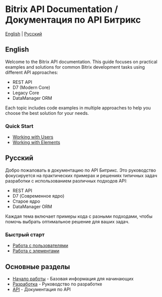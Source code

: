 # Bitrix API Documentation / Документация по API Битрикс

[English](#english) | [Русский](#russian)

## English

Welcome to the Bitrix API documentation. This guide focuses on practical examples and solutions for common Bitrix development tasks using different API approaches:

- REST API
- D7 (Modern Core)
- Legacy Core
- DataManager ORM

Each topic includes code examples in multiple approaches to help you choose the best solution for your needs.

### Quick Start
- [Working with Users](api/users/index.md)
- [Working with Elements](api/elements/index.md)

## Русский

Добро пожаловать в документацию по API Битрикс. Это руководство фокусируется на практических примерах и решениях типичных задач разработки с использованием различных подходов API:

- REST API
- D7 (Современное ядро)
- Старое ядро
- DataManager ORM

Каждая тема включает примеры кода с разными подходами, чтобы помочь выбрать оптимальное решение для ваших задач.

### Быстрый старт
- [Работа с пользователями](api/users/index.md)
- [Работа с элементами](api/elements/index.md)

## Основные разделы

- [Начало работы](getting-started/index.md) - Базовая информация для начинающих
- [Разработка](development/index.md) - Руководство по разработке
- [API](api/index.md) - Документация по API